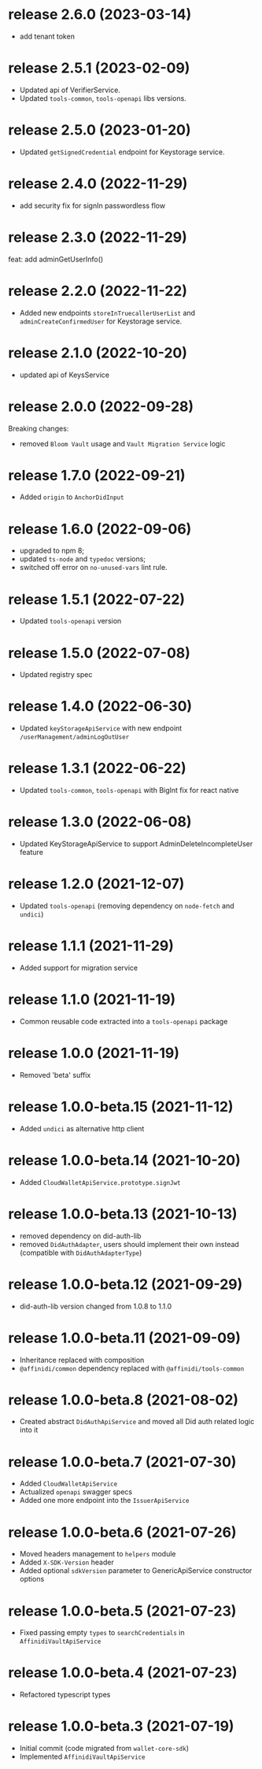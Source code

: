 # release 2.6.0 (2023-03-14)
* add tenant token
# release 2.5.1 (2023-02-09)
* Updated api of VerifierService. 
* Updated `tools-common`, `tools-openapi` libs versions.
# release 2.5.0 (2023-01-20)
* Updated `getSignedCredential` endpoint for Keystorage service.
# release 2.4.0 (2022-11-29)
* add security fix for signIn passwordless flow
# release 2.3.0 (2022-11-29)
feat: add adminGetUserInfo()
# release 2.2.0 (2022-11-22)
* Added new endpoints `storeInTruecallerUserList` and `adminCreateConfirmedUser` for Keystorage service.
# release 2.1.0 (2022-10-20)
* updated api of KeysService
# release 2.0.0 (2022-09-28)
Breaking changes: 
  * removed `Bloom Vault` usage and `Vault Migration Service` logic
# release 1.7.0 (2022-09-21)
* Added `origin` to `AnchorDidInput`
# release 1.6.0 (2022-09-06)
* upgraded to npm 8;
* updated `ts-node` and `typedoc` versions;
* switched off error on `no-unused-vars` lint rule.
# release 1.5.1 (2022-07-22)
* Updated `tools-openapi` version
# release 1.5.0 (2022-07-08)
* Updated registry spec
# release 1.4.0 (2022-06-30)
  * Updated `keyStorageApiService` with new endpoint `/userManagement/adminLogOutUser`
# release 1.3.1 (2022-06-22)
  * Updated `tools-common`, `tools-openapi` with BigInt fix for react native
# release 1.3.0 (2022-06-08)
  * Updated KeyStorageApiService to support AdminDeleteIncompleteUser feature
# release 1.2.0 (2021-12-07)
  * Updated `tools-openapi` (removing dependency on `node-fetch` and `undici`)
# release 1.1.1 (2021-11-29)
  * Added support for migration service
# release 1.1.0 (2021-11-19)
  * Common reusable code extracted into a `tools-openapi` package
# release 1.0.0 (2021-11-19)
  * Removed 'beta' suffix
# release 1.0.0-beta.15 (2021-11-12)
  * Added `undici` as alternative http client
# release 1.0.0-beta.14 (2021-10-20)
  * Added `CloudWalletApiService.prototype.signJwt`
# release 1.0.0-beta.13 (2021-10-13)
  * removed dependency on did-auth-lib
  * removed `DidAuthAdapter`, users should implement their own instead (compatible with `DidAuthAdapterType`)
# release 1.0.0-beta.12 (2021-09-29)
  * did-auth-lib version changed from 1.0.8 to 1.1.0
# release 1.0.0-beta.11 (2021-09-09)
  * Inheritance replaced with composition
  * `@affinidi/common` dependency replaced with `@affinidi/tools-common`
# release 1.0.0-beta.8 (2021-08-02)
  * Created abstract `DidAuthApiService` and moved all Did auth related logic into it
# release 1.0.0-beta.7 (2021-07-30)
  * Added `CloudWalletApiService`
  * Actualized `openapi` swagger specs
  * Added one more endpoint into the `IssuerApiService`
# release 1.0.0-beta.6 (2021-07-26)
  * Moved headers management to `helpers` module
  * Added `X-SDK-Version` header
  * Added optional `sdkVersion` parameter to GenericApiService constructor options
# release 1.0.0-beta.5 (2021-07-23)
  * Fixed passing empty `types` to `searchCredentials` in `AffinidiVaultApiService`
# release 1.0.0-beta.4 (2021-07-23)
  * Refactored typescript types
# release 1.0.0-beta.3 (2021-07-19)
  * Initial commit (code migrated from `wallet-core-sdk`)
  * Implemented `AffinidiVaultApiService`
